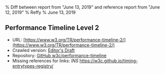 % Diff between report from "June 13, 2019" and reference report from "June 12, 2019"
% Reffy
% June 13, 2019

## Performance Timeline Level 2

- URL: [https://www.w3.org/TR/performance-timeline-2/](https://www.w3.org/TR/performance-timeline-2/)
- Crawled version: [Editor's Draft](https://w3c.github.io/performance-timeline/)
- Repository: [GitHub w3c/performance-timeline](https://github.com/w3c/performance-timeline)
- Missing references for links: *INS* https://w3c.github.io/timing-entrytypes-registry/


